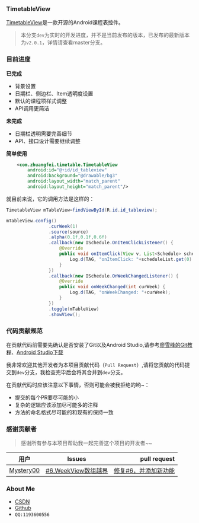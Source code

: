 ﻿### TimetableView
[TimetableView](https://github.com/zfman/TimetableView)是一款开源的Android课程表控件。

> 本分支`dev`为实时的开发进度，并不是当前发布的版本，已发布的最新版本为`v2.0.1`，详情请查看master分支。

### 目前进度

**已完成**

- 背景设置
- 日期栏、侧边栏、Item透明度设置
- 默认的课程项样式调整
- API调用更简洁

**未完成**

- 日期栏透明需要完善细节
- API、接口设计需要继续调整

**简单使用**
```xml
    <com.zhuangfei.timetable.TimetableView
        android:id="@+id/id_tableview"
        android:background="@drawable/bg3"
        android:layout_width="match_parent"
        android:layout_height="match_parent"/>
```
就目前来说，它的调用方法是这样的：
```java
TimetableView mTableView=findViewById(R.id.id_tableview);
```
```java
mTableView.config()
                .curWeek(1)
                .source(source)
                .alpha(0.1f,0.1f,0.6f)
                .callback(new ISchedule.OnItemClickListener() {
                    @Override
                    public void onItemClick(View v, List<Schedule> scheduleList) {
                        Log.d(TAG, "onItemClick: "+scheduleList.get(0).getName());
                    }
                })
                .callback(new ISchedule.OnWeekChangedListener() {
                    @Override
                    public void onWeekChanged(int curWeek) {
                        Log.d(TAG, "onWeekChanged: "+curWeek);
                    }
                })
                .toggle(mTableView)
                .showView();
```
### 代码贡献规范

在贡献代码前需要先确认是否安装了Git以及Android Studio,请参考[廖雪峰的Git教程](https://www.liaoxuefeng.com/wiki/0013739516305929606dd18361248578c67b8067c8c017b000)、[Android Studio下载](https://developer.android.google.cn/studio/?utm_source=androiddevtools.cn&utm_medium=website)

我非常欢迎其他开发者为本项目贡献代码（`Pull Request`）,请将您贡献的代码提交到`dev`分支，我检查完毕后会将其合并到`dev`分支。

在贡献代码时应该注意以下事情，否则可能会被我拒绝的哟~：

- 提交的每个PR要尽可能的小
- 复杂的逻辑应该添加尽可能多的注释
- 方法的命名格式尽可能的和现有的保持一致





### 感谢贡献者
> 感谢所有参与本项目帮助我一起完善这个项目的开发者~~

|用户 | Issues | pull request|
| - | :-: | -: | 
|[Mystery00](https://github.com/Mystery00)|[#6.WeekView数组越界](https://github.com/zfman/TimetableView/issues/6) |[修复#6，并添加新功能](https://github.com/zfman/TimetableView/pull/7)|

### About Me

- [CSDN](https://blog.csdn.net/lzhuangfei)
- [Github](https://github.com/zfman)
- `QQ:1193600556`
